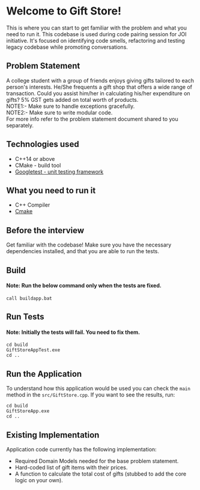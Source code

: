 # Welcome to Gift Store!
This is where you can start to get familiar with the problem and what you need to run it.
This codebase is used during code pairing session for JOI initiative.
It's focused on identifying code smells, refactoring and testing legacy codebase while promoting conversations.

## Problem Statement
A college student with a group of friends enjoys giving gifts tailored to each person's interests. He/She frequents a gift shop that offers a wide range of transaction. Could you assist him/her in calculating his/her expenditure on gifts?
5% GST gets added on total worth of products.<br>
NOTE1:- Make sure to handle exceptions gracefully.<br>
NOTE2:- Make sure to write modular code.<br>
For more info refer to the problem statement document shared to you separately.

## Technologies used
- C++14 or above
- CMake - build tool
- [Googletest - unit testing framework](https://google.github.io/googletest/)

## What you need to run it
- C++ Compiler
- [Cmake](https://cgold.readthedocs.io/en/latest/first-step/installation.html)

## Before the interview
Get familiar with the codebase! Make sure you have the necessary dependencies installed, and that you are able to run the tests.

## Build
#### Note: Run the below command only when the tests are fixed.
```console
call buildapp.bat
```

## Run Tests
#### Note: Initially the tests will fail. You need to fix them.
```console
cd build
GiftStoreAppTest.exe
cd ..
```

## Run the Application
To understand how this application would be used you can check the `main` method in the `src/GiftStore.cpp`. If you want to see the results, run:
```console
cd build
GiftStoreApp.exe
cd ..
```

## Existing Implementation
Application code currently has the following implementation:
- Required Domain Models needed for the base problem statement.
- Hard-coded list of gift items with their prices.
- A function to calculate the total cost of gifts (stubbed to add the core logic on your own).